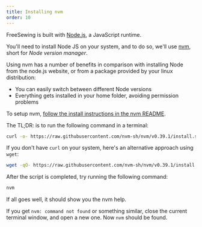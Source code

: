 ```yaml
---
title: Installing nvm
order: 10
---
```


FreeSewing is built with [Node.js](https://nodejs.org/), a JavaScript runtime.

You'll need to install Node JS on your system, and to do so, we'll
use [nvm](https://github.com/nvm-sh/nvm), short for _Node version manager_.

Using nvm has a number of benefits in comparison with installing Node from
the node.js website, or from a package provided by your linux distribution:

- You can easily switch between different Node versions
- Everything gets installed in your home folder, avoiding permission problems

To setup nvm, [follow the install instructions in the nvm
README](https://github.com/nvm-sh/nvm#installing-and-updating).

The TL;DR: is to run the following command in a terminal:

```bash
curl -o- https://raw.githubusercontent.com/nvm-sh/nvm/v0.39.1/install.sh | bash
```

If you don't have `curl` on your system, here's an alternative approach using `wget`:

```bash
wget -qO- https://raw.githubusercontent.com/nvm-sh/nvm/v0.39.1/install.sh | bash
```

After the script is completed, try running the following command:

```bash
nvm
```

If all goes well, it should show you the nvm help.

<Tip>

If you get `nvm: command not found` or something similar, close the current terminal
window, and open a new one. Now `nvm` should be found.

</Tip>

